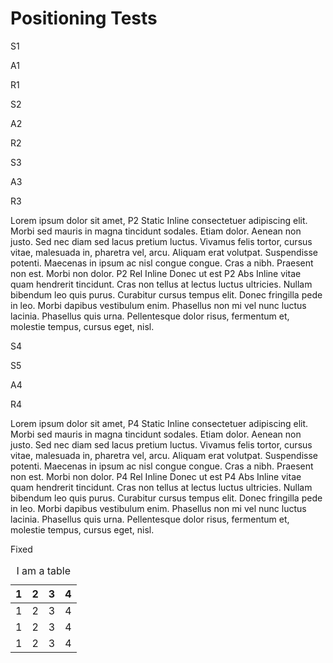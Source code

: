Positioning Tests
=================

S1

A1

R1

S2

A2

R2

S3

A3

R3

Lorem ipsum dolor sit amet, <span id="p2-is" class="node st">P2 Static Inline</span> consectetuer adipiscing elit. Morbi sed mauris in magna tincidunt sodales. Etiam dolor. Aenean non justo. Sed nec diam sed lacus pretium luctus. Vivamus felis tortor, cursus vitae, malesuada in, pharetra vel, arcu. Aliquam erat volutpat. Suspendisse potenti. Maecenas in ipsum ac nisl congue congue. Cras a nibh. Praesent non est. Morbi non dolor. <span id="p2-ir" class="node rel">P2 Rel Inline</span> Donec ut est <span id="p2-ia" class="node abs">P2 Abs Inline</span> vitae quam hendrerit tincidunt. Cras non tellus at lectus luctus ultricies. Nullam bibendum leo quis purus. Curabitur cursus tempus elit. Donec fringilla pede in leo. Morbi dapibus vestibulum enim. Phasellus non mi vel nunc luctus lacinia. Phasellus quis urna. Pellentesque dolor risus, fermentum et, molestie tempus, cursus eget, nisl.

S4

S5

A4

R4

Lorem ipsum dolor sit amet, <span id="p4-is" class="node st">P4 Static Inline</span> consectetuer adipiscing elit. Morbi sed mauris in magna tincidunt sodales. Etiam dolor. Aenean non justo. Sed nec diam sed lacus pretium luctus. Vivamus felis tortor, cursus vitae, malesuada in, pharetra vel, arcu. Aliquam erat volutpat. Suspendisse potenti. Maecenas in ipsum ac nisl congue congue. Cras a nibh. Praesent non est. Morbi non dolor. <span id="p4-ir" class="node rel">P4 Rel Inline</span> Donec ut est <span id="p4-ia" class="node abs">P4 Abs Inline</span> vitae quam hendrerit tincidunt. Cras non tellus at lectus luctus ultricies. Nullam bibendum leo quis purus. Curabitur cursus tempus elit. Donec fringilla pede in leo. Morbi dapibus vestibulum enim. Phasellus non mi vel nunc luctus lacinia. Phasellus quis urna. Pellentesque dolor risus, fermentum et, molestie tempus, cursus eget, nisl.

Fixed

<table><caption>I am a table</caption><thead><tr class="header"><th>1</th><th>2</th><th>3</th><th>4</th></tr></thead><tbody><tr class="odd"><td>1</td><td>2</td><td>3</td><td>4</td></tr><tr class="even"><td>1</td><td>2</td><td>3</td><td>4</td></tr><tr class="odd"><td>1</td><td>2</td><td>3</td><td>4</td></tr></tbody></table>
